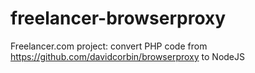 # freelancer-browserproxy
Freelancer.com project: convert PHP code from https://github.com/davidcorbin/browserproxy  to NodeJS
